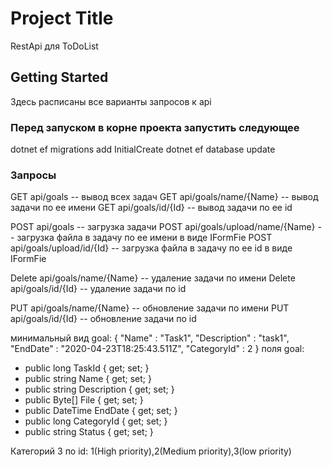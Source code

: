 # Project Title

RestApi для ToDoList

## Getting Started

Здесь расписаны все варианты запросов к api

### Перед запуском в корне проекта запустить следующее

dotnet ef migrations add InitialCreate
dotnet ef database update

### Запросы

GET api/goals -- вывод всех задач
GET api/goals/name/{Name} -- вывод задачи по ее имени
GET api/goals/id/{Id} -- вывод задачи по ее id

POST api/goals -- загрузка задачи
POST api/goals/upload/name/{Name} -- загрузка файла в задачу по ее имени в виде IFormFie
POST api/goals/upload/id/{Id} -- загрузка файла в задачу по ее id в виде IFormFie

Delete api/goals/name/{Name} -- удаление задачи по имени
Delete api/goals/id/{Id} -- удаление задачи по id

PUT api/goals/name/{Name} -- обновление задачи по имени
PUT api/goals/id/{Id} -- обновление задачи по id

минимальный вид goal: 
{
	"Name" : "Task1",
	"Description" : "task1",
	"EndDate" : "2020-04-23T18:25:43.511Z",
	"CategoryId" : 2
}
поля goal: 
* public long TaskId { get; set; }
* public string Name { get; set; }
* public string Description { get; set; }
* public Byte[] File { get; set; }
* public DateTime EndDate { get; set; }
* public long CategoryId { get; set; }
* public string Status { get; set; }

Категорий 3 по id: 1(High priority),2(Medium priority),3(low priority)
	
